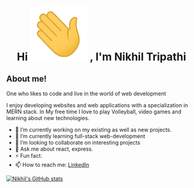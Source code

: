 
 <h1 align="center">
     Hi <img width=30% src = "https://github.com/ABSphreak/ABSphreak/raw/master/gifs/Hi.gif"/> , I'm Nikhil Tripathi
</h1>
<h2>About me!</h2>

<p>One who likes to code and live in the world of web development</p>
<p>I enjoy developing websites and web applications with a specialization in MERN stack. In My free time I love to play Volleyball, video games and learning about new technologies.</p>
<ul>
  <li>🔭 I’m currently working on my existing as well as new projects.</li>
  <li>🌱 I’m currently learning full-stack web-development</li>
  <li>👯 I’m looking to collaborate on interesting projects</li>
  <li>💬 Ask me about react, express.</li>
  <li>⚡ Fun fact: </li><li>📫 How to reach me: <a href="https://www.linkedin.com/in/nikhil-tripathi-483534221">LinkedIn</a></li>
</ul>

[![Nikhil's GitHub stats](https://github-readme-stats.vercel.app/api?username=nikhil1-tripathi)](https://github.com/nikhil1-tripathi/github-readme-stats)
